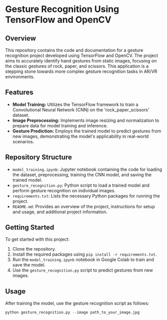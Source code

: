 # Gesture Recognition Using TensorFlow and OpenCV

## Overview
This repository contains the code and documentation for a gesture recognition project developed using TensorFlow and OpenCV. The project aims to accurately identify hand gestures from static images, focusing on the classic gestures of rock, paper, and scissors. This application is a stepping stone towards more complex gesture recognition tasks in AR/VR environments.

## Features
- **Model Training:** Utilizes the TensorFlow framework to train a Convolutional Neural Network (CNN) on the 'rock_paper_scissors' dataset.
- **Image Preprocessing:** Implements image resizing and normalization to prepare data for model training and inference.
- **Gesture Prediction:** Employs the trained model to predict gestures from new images, demonstrating the model's applicability in real-world scenarios.

## Repository Structure
- `model_training.ipynb`: Jupyter notebook containing the code for loading the dataset, preprocessing, training the CNN model, and saving the trained model.
- `gesture_recognition.py`: Python script to load a trained model and perform gesture recognition on individual images.
- `requirements.txt`: Lists the necessary Python packages for running the project.
- `README.md`: Provides an overview of the project, instructions for setup and usage, and additional project information.

## Getting Started
To get started with this project:
1. Clone the repository.
2. Install the required packages using `pip install -r requirements.txt`.
3. Run the `model_training.ipynb` notebook in Google Colab to train and save the model.
4. Use the `gesture_recognition.py` script to predict gestures from new images.

## Usage
After training the model, use the gesture recognition script as follows:
```python
python gesture_recognition.py --image path_to_your_image.jpg
